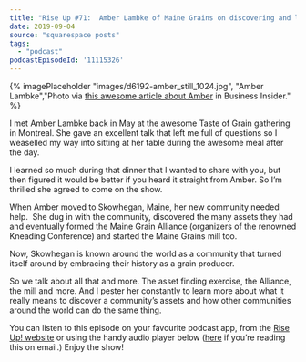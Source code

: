 ```yaml
---
title: "Rise Up #71:  Amber Lambke of Maine Grains on discovering and leveraging a community's assets"
date: 2019-09-04
source: "squarespace posts"
tags: 
  - "podcast"
podcastEpisodeId: '11115326'
---
```

{% imagePlaceholder "images/d6192-amber_still_1024.jpg", "Amber Lambke","Photo via [this awesome article about Amber](https://www.businessinsider.com/maineland-how-a-mill-helped-revitalize-skowhegan-maine-2016-10) in Business Insider." %}

I met Amber Lambke back in May at the awesome Taste of Grain gathering in Montreal. She gave an excellent talk that left me full of questions so I weaselled my way into sitting at her table during the awesome meal after the day.

I learned so much during that dinner that I wanted to share with you, but then figured it would be better if you heard it straight from Amber. So I’m thrilled she agreed to come on the show.

When Amber moved to Skowhegan, Maine, her new community needed help.  She dug in with the community, discovered the many assets they had and eventually formed the Maine Grain Alliance (organizers of the renowned Kneading Conference) and started the Maine Grains mill too.

Now, Skowhegan is known around the world as a community that turned itself around by embracing their history as a grain producer.   

So we talk about all that and more. The asset finding exercise, the Alliance, the mill and more. And I pester her constantly to learn more about what it really means to discover a community’s assets and how other communities around the world can do the same thing.

You can listen to this episode on your favourite podcast app, from the [Rise Up! website](http://riseuppod.com/rise-up-71-amber-lambke) or using the handy audio player below ([here](https://markdyck.co/blog/rise-up-71-amber-lambke) if you’re reading this on email.) Enjoy the show!

